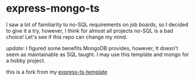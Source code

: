 # express-mongo-ts

I saw a lot of familiarity to no-SQL requirements on job boards, so I decided to give it a try, however, I think for almost all projects no-SQL is a bad choice! Let's see if this repo can change my mind.

_update_: I figured some benefits MongoDB provides, however, It doesn't seem as maintainable as SQL taught. I may use this template and mongo for a hobby project.

this is a fork from my [express-ts-template](https://github.com/shalior/express-ts-template)

